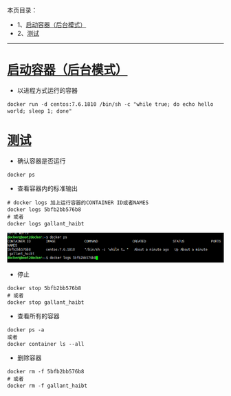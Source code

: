 本页目录：
- 1、[启动容器（后台模式）](#docker-01)
- 2、[测试](#docker-02)

***

# <a name="docker-01" href="#" >启动容器（后台模式）</a>

- 以进程方式运行的容器

```
docker run -d centos:7.6.1810 /bin/sh -c "while true; do echo hello world; sleep 1; done"
```

# <a name="docker-02" href="#" >测试</a>

- 确认容器是否运行

```
docker ps
```

- 查看容器内的标准输出

```
# docker logs 加上运行容器的CONTAINER ID或者NAMES
docker logs 5bfb2bb576b8
# 或者
docker logs gallant_haibt
```

![](image/3-1.png)

- 停止

```
docker stop 5bfb2bb576b8
# 或者
docker stop gallant_haibt
```

- 查看所有的容器

```
docker ps -a
或者
docker container ls --all
```

- 删除容器

```
docker rm -f 5bfb2bb576b8
# 或者
docker rm -f gallant_haibt
```





